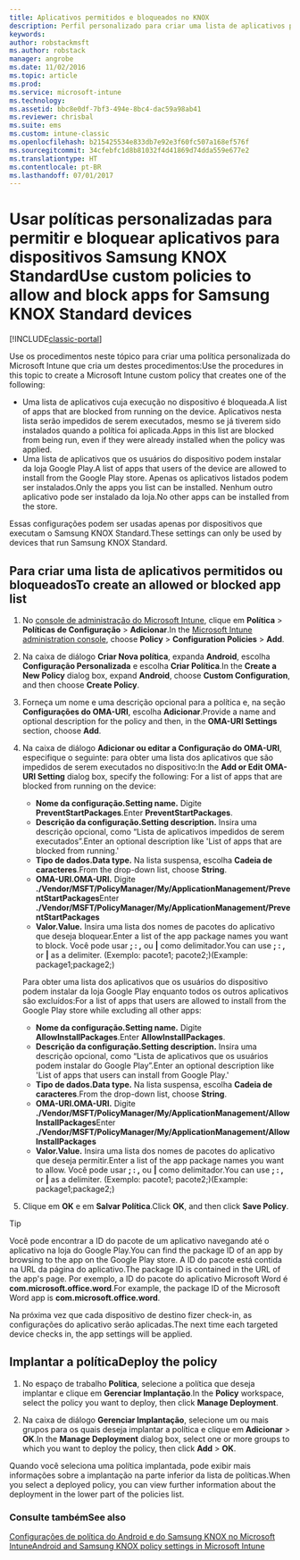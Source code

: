 ```yaml
---
title: Aplicativos permitidos e bloqueados no KNOX
description: Perfil personalizado para criar uma lista de aplicativos permitidos e bloqueados para KNOX.
keywords: 
author: robstackmsft
ms.author: robstack
manager: angrobe
ms.date: 11/02/2016
ms.topic: article
ms.prod: 
ms.service: microsoft-intune
ms.technology: 
ms.assetid: bbc8e0df-7bf3-494e-8bc4-dac59a98ab41
ms.reviewer: chrisbal
ms.suite: ems
ms.custom: intune-classic
ms.openlocfilehash: b215425534e833db7e92e3f60fc507a168ef576f
ms.sourcegitcommit: 34cfebfc1d8b81032f4d41869d74dda559e677e2
ms.translationtype: HT
ms.contentlocale: pt-BR
ms.lasthandoff: 07/01/2017
---
```

# <span data-ttu-id="bb463-103">Usar políticas personalizadas para permitir e bloquear aplicativos para dispositivos Samsung KNOX Standard</span><span class="sxs-lookup"><span data-stu-id="bb463-103">Use custom policies to allow and block apps for Samsung KNOX Standard devices</span></span>
<a id="use-custom-policies-to-allow-and-block-apps-for-samsung-knox-standard-devices" class="xliff"></a>

[!INCLUDE[classic-portal](../includes/classic-portal.md)]

<span data-ttu-id="bb463-104">Use os procedimentos neste tópico para criar uma política personalizada do Microsoft Intune que cria um destes procedimentos:</span><span class="sxs-lookup"><span data-stu-id="bb463-104">Use the procedures in this topic to create a Microsoft Intune custom policy that creates one of the following:</span></span>

- <span data-ttu-id="bb463-105">Uma lista de aplicativos cuja execução no dispositivo é bloqueada.</span><span class="sxs-lookup"><span data-stu-id="bb463-105">A list of apps that are blocked from running on the device.</span></span> <span data-ttu-id="bb463-106">Aplicativos nesta lista serão impedidos de serem executados, mesmo se já tiverem sido instalados quando a política foi aplicada.</span><span class="sxs-lookup"><span data-stu-id="bb463-106">Apps in this list are blocked from being run, even if they were already installed when the policy was applied.</span></span>
- <span data-ttu-id="bb463-107">Uma lista de aplicativos que os usuários do dispositivo podem instalar da loja Google Play.</span><span class="sxs-lookup"><span data-stu-id="bb463-107">A list of apps that users of the device are allowed to install from the Google Play store.</span></span> <span data-ttu-id="bb463-108">Apenas os aplicativos listados podem ser instalados.</span><span class="sxs-lookup"><span data-stu-id="bb463-108">Only the apps you list can be installed.</span></span> <span data-ttu-id="bb463-109">Nenhum outro aplicativo pode ser instalado da loja.</span><span class="sxs-lookup"><span data-stu-id="bb463-109">No other apps can be installed from the store.</span></span>

<span data-ttu-id="bb463-110">Essas configurações podem ser usadas apenas por dispositivos que executam o Samsung KNOX Standard.</span><span class="sxs-lookup"><span data-stu-id="bb463-110">These settings can only be used by devices that run Samsung KNOX Standard.</span></span>

## <span data-ttu-id="bb463-111">Para criar uma lista de aplicativos permitidos ou bloqueados</span><span class="sxs-lookup"><span data-stu-id="bb463-111">To create an allowed or blocked app list</span></span>
<a id="to-create-an-allowed-or-blocked-app-list" class="xliff"></a>

1. <span data-ttu-id="bb463-112">No [console de administração do Microsoft Intune](https://manage.microsoft.com/), clique em **Política** &gt; **Políticas de Configuração** &gt; **Adicionar**.</span><span class="sxs-lookup"><span data-stu-id="bb463-112">In the [Microsoft Intune administration console](https://manage.microsoft.com/), choose **Policy** &gt; **Configuration Policies** &gt; **Add**.</span></span>
2. <span data-ttu-id="bb463-113">Na caixa de diálogo **Criar Nova política**, expanda **Android**, escolha **Configuração Personalizada** e escolha **Criar Política**.</span><span class="sxs-lookup"><span data-stu-id="bb463-113">In the **Create a New Policy** dialog box, expand **Android**, choose **Custom Configuration**, and then choose **Create Policy**.</span></span>
3. <span data-ttu-id="bb463-114">Forneça um nome e uma descrição opcional para a política e, na seção **Configurações do OMA-URI**, escolha **Adicionar**.</span><span class="sxs-lookup"><span data-stu-id="bb463-114">Provide a name and optional description for the policy and then, in the **OMA-URI Settings** section, choose **Add**.</span></span>
4. <span data-ttu-id="bb463-115">Na caixa de diálogo **Adicionar ou editar a Configuração do OMA-URI**, especifique o seguinte: para obter uma lista dos aplicativos que são impedidos de serem executados no dispositivo:</span><span class="sxs-lookup"><span data-stu-id="bb463-115">In the **Add or Edit OMA-URI Setting** dialog box, specify the following:  For a list of apps that are blocked from running on the device:</span></span>
    
    - <span data-ttu-id="bb463-116">**Nome da configuração.**</span><span class="sxs-lookup"><span data-stu-id="bb463-116">**Setting name.**</span></span> <span data-ttu-id="bb463-117">Digite **PreventStartPackages**.</span><span class="sxs-lookup"><span data-stu-id="bb463-117">Enter **PreventStartPackages**.</span></span>
    - <span data-ttu-id="bb463-118">**Descrição da configuração.**</span><span class="sxs-lookup"><span data-stu-id="bb463-118">**Setting description.**</span></span> <span data-ttu-id="bb463-119">Insira uma descrição opcional, como “Lista de aplicativos impedidos de serem executados”.</span><span class="sxs-lookup"><span data-stu-id="bb463-119">Enter an optional description like 'List of apps that are blocked from running.'</span></span>
    -   <span data-ttu-id="bb463-120">**Tipo de dados.**</span><span class="sxs-lookup"><span data-stu-id="bb463-120">**Data type.**</span></span> <span data-ttu-id="bb463-121">Na lista suspensa, escolha **Cadeia de caracteres**.</span><span class="sxs-lookup"><span data-stu-id="bb463-121">From the drop-down list, choose **String**.</span></span>
    -   <span data-ttu-id="bb463-122">**OMA-URI.**</span><span class="sxs-lookup"><span data-stu-id="bb463-122">**OMA-URI.**</span></span> <span data-ttu-id="bb463-123">Digite **./Vendor/MSFT/PolicyManager/My/ApplicationManagement/PreventStartPackages**</span><span class="sxs-lookup"><span data-stu-id="bb463-123">Enter **./Vendor/MSFT/PolicyManager/My/ApplicationManagement/PreventStartPackages**</span></span>
    -   <span data-ttu-id="bb463-124">**Valor.**</span><span class="sxs-lookup"><span data-stu-id="bb463-124">**Value.**</span></span> <span data-ttu-id="bb463-125">Insira uma lista dos nomes de pacotes do aplicativo que deseja bloquear.</span><span class="sxs-lookup"><span data-stu-id="bb463-125">Enter a list of the app package names you want to block.</span></span> <span data-ttu-id="bb463-126">Você pode usar **; : ,** ou **|** como delimitador.</span><span class="sxs-lookup"><span data-stu-id="bb463-126">You can use **; : ,** or **|** as a delimiter.</span></span> <span data-ttu-id="bb463-127">(Exemplo: pacote1; pacote2;)</span><span class="sxs-lookup"><span data-stu-id="bb463-127">(Example: package1;package2;)</span></span>

    <span data-ttu-id="bb463-128">Para obter uma lista dos aplicativos que os usuários do dispositivo podem instalar da loja Google Play enquanto todos os outros aplicativos são excluídos:</span><span class="sxs-lookup"><span data-stu-id="bb463-128">For a list of apps that users are allowed to install from the Google Play store while excluding all other apps:</span></span>

    - <span data-ttu-id="bb463-129">**Nome da configuração.**</span><span class="sxs-lookup"><span data-stu-id="bb463-129">**Setting name.**</span></span> <span data-ttu-id="bb463-130">Digite **AllowInstallPackages**.</span><span class="sxs-lookup"><span data-stu-id="bb463-130">Enter **AllowInstallPackages**.</span></span>
    - <span data-ttu-id="bb463-131">**Descrição da configuração.**</span><span class="sxs-lookup"><span data-stu-id="bb463-131">**Setting description.**</span></span> <span data-ttu-id="bb463-132">Insira uma descrição opcional, como “Lista de aplicativos que os usuários podem instalar do Google Play”.</span><span class="sxs-lookup"><span data-stu-id="bb463-132">Enter an optional description like 'List of apps that users can install from Google Play.'</span></span>
    - <span data-ttu-id="bb463-133">**Tipo de dados.**</span><span class="sxs-lookup"><span data-stu-id="bb463-133">**Data type.**</span></span> <span data-ttu-id="bb463-134">Na lista suspensa, escolha **Cadeia de caracteres**.</span><span class="sxs-lookup"><span data-stu-id="bb463-134">From the drop-down list, choose **String**.</span></span>
    - <span data-ttu-id="bb463-135">**OMA-URI.**</span><span class="sxs-lookup"><span data-stu-id="bb463-135">**OMA-URI.**</span></span> <span data-ttu-id="bb463-136">Digite **./Vendor/MSFT/PolicyManager/My/ApplicationManagement/AllowInstallPackages**</span><span class="sxs-lookup"><span data-stu-id="bb463-136">Enter **./Vendor/MSFT/PolicyManager/My/ApplicationManagement/AllowInstallPackages**</span></span>
    - <span data-ttu-id="bb463-137">**Valor.**</span><span class="sxs-lookup"><span data-stu-id="bb463-137">**Value.**</span></span> <span data-ttu-id="bb463-138">Insira uma lista dos nomes de pacotes do aplicativo que deseja permitir.</span><span class="sxs-lookup"><span data-stu-id="bb463-138">Enter a list of the app package names you want to allow.</span></span> <span data-ttu-id="bb463-139">Você pode usar **; : ,** ou **|** como delimitador.</span><span class="sxs-lookup"><span data-stu-id="bb463-139">You can use **; : ,** or **|** as a delimiter.</span></span> <span data-ttu-id="bb463-140">(Exemplo: pacote1; pacote2;)</span><span class="sxs-lookup"><span data-stu-id="bb463-140">(Example: package1;package2;)</span></span>

4. <span data-ttu-id="bb463-141">Clique em **OK** e em **Salvar Política**.</span><span class="sxs-lookup"><span data-stu-id="bb463-141">Click **OK**, and then click **Save Policy**.</span></span> 

>[!TIP]
> <span data-ttu-id="bb463-142">Você pode encontrar a ID do pacote de um aplicativo navegando até o aplicativo na loja do Google Play.</span><span class="sxs-lookup"><span data-stu-id="bb463-142">You can find the package ID of an app by browsing to the app on the Google Play store.</span></span> <span data-ttu-id="bb463-143">A ID do pacote está contida na URL da página do aplicativo.</span><span class="sxs-lookup"><span data-stu-id="bb463-143">The package ID is contained in the URL of the app's page.</span></span> <span data-ttu-id="bb463-144">Por exemplo, a ID do pacote do aplicativo Microsoft Word é **com.microsoft.office.word**.</span><span class="sxs-lookup"><span data-stu-id="bb463-144">For example, the package ID of the Microsoft Word app is **com.microsoft.office.word**.</span></span>

<span data-ttu-id="bb463-145">Na próxima vez que cada dispositivo de destino fizer check-in, as configurações do aplicativo serão aplicadas.</span><span class="sxs-lookup"><span data-stu-id="bb463-145">The next time each targeted device checks in, the app settings will be applied.</span></span>


## <span data-ttu-id="bb463-146">Implantar a política</span><span class="sxs-lookup"><span data-stu-id="bb463-146">Deploy the policy</span></span>
<a id="deploy-the-policy" class="xliff"></a>

1.  <span data-ttu-id="bb463-147">No espaço de trabalho **Política**, selecione a política que deseja implantar e clique em **Gerenciar Implantação**.</span><span class="sxs-lookup"><span data-stu-id="bb463-147">In the **Policy** workspace, select the policy you want to deploy, then click **Manage Deployment**.</span></span>

2.  <span data-ttu-id="bb463-148">Na caixa de diálogo **Gerenciar Implantação**, selecione um ou mais grupos para os quais deseja implantar a política e clique em **Adicionar** &gt; **OK**.</span><span class="sxs-lookup"><span data-stu-id="bb463-148">In the **Manage Deployment** dialog box, select one or more groups to which you want to deploy the policy, then click **Add** &gt; **OK**.</span></span>

 
<span data-ttu-id="bb463-149">Quando você seleciona uma política implantada, pode exibir mais informações sobre a implantação na parte inferior da lista de políticas.</span><span class="sxs-lookup"><span data-stu-id="bb463-149">When you select a deployed policy, you can view further information about the deployment in the lower part of the policies list.</span></span>

### <span data-ttu-id="bb463-150">Consulte também</span><span class="sxs-lookup"><span data-stu-id="bb463-150">See also</span></span>
<a id="see-also" class="xliff"></a>
[<span data-ttu-id="bb463-151">Configurações de política do Android e do Samsung KNOX no Microsoft Intune</span><span class="sxs-lookup"><span data-stu-id="bb463-151">Android and Samsung KNOX policy settings in Microsoft Intune</span></span>](android-policy-settings-in-microsoft-intune.md)
